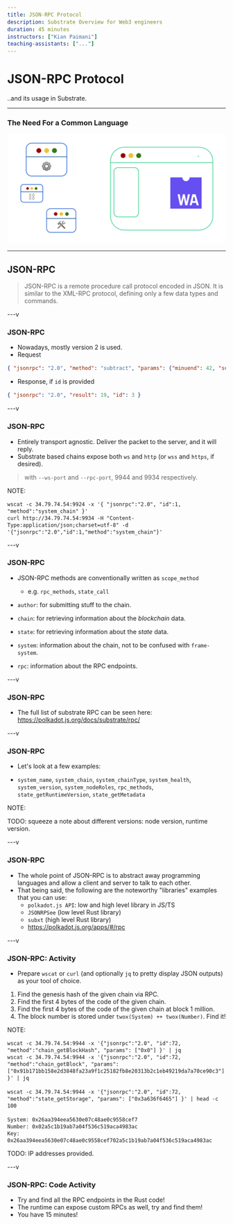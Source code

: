 ```yaml
---
title: JSON-RPC Protocol
description: Substrate Overview for Web3 engineers
duration: 45 minutes
instructors: ["Kian Paimani"]
teaching-assistants: ["..."]
---
```


# JSON-RPC Protocol

..and its usage in Substrate.

<widget-speaker name="Kian Paimani" position="Core Dev" image="../../assets/img/0-Shared/people/kian.png" github="kianenigma" twitter="kianenigma"></widget-speaker>


---

### The Need For a Common Language

<img style="width: 1200px;" src="../../assets/img/4-Substrate/dev-4-json.svg"></img>

---

## JSON-RPC

> JSON-RPC is a remote procedure call protocol encoded in JSON. It is similar to the XML-RPC protocol, defining only a few data types and commands.

---v

### JSON-RPC

* Nowadays, mostly version 2 is used.
* Request

```json
{ "jsonrpc": "2.0", "method": "subtract", "params": {"minuend": 42, "subtrahend": 23}, "id": 3 }
```

* Response, if `id` is provided

```json
{ "jsonrpc": "2.0", "result": 19, "id": 3 }
```


---v

### JSON-RPC

* Entirely transport agnostic. Deliver the packet to the server, and it will reply.
* Substrate based chains expose both `ws` and `http` (or `wss` and `https`, if desired).

> with `--ws-port` and `--rpc-port`, 9944 and 9934 respectively.

NOTE:

```
wscat -c 34.79.74.54:9924 -x '{ "jsonrpc":"2.0", "id":1,  "method":"system_chain" }'
curl http://34.79.74.54:9934 -H "Content-Type:application/json;charset=utf-8" -d '{"jsonrpc":"2.0","id":1,"method":"system_chain"}'
```


---v

### JSON-RPC

* JSON-RPC methods are conventionally written as `scope_method`
  * e.g. `rpc_methods`, `state_call`

* `author`: for submitting stuff to the chain.
* `chain`: for retrieving information about the *blockchain* data.
* `state`: for retrieving information about the *state* data.
* `system`: information about the chain, not to be confused with `frame-system`.
* `rpc`: information about the RPC endpoints.

---v

### JSON-RPC

* The full list of substrate RPC can be seen here: https://polkadot.js.org/docs/substrate/rpc/

---v

### JSON-RPC

* Let's look at a few examples:

* `system_name`, `system_chain`, `system_chainType`, `system_health`, `system_version`, `system_nodeRoles`, `rpc_methods`, `state_getRuntimeVersion`, `state_getMetadata`

NOTE:

TODO: squeeze a note about different versions: node version, runtime version.

---v

### JSON-RPC

* The whole point of JSON-RPC is to abstract away programming languages and allow a client and server to talk to each other.
* That being said, the following are the noteworthy "libraries" examples that you can use:
  * `polkadot.js API`: low and high level library in JS/TS
  * `JSONRPSee` (low level Rust library)
  * `subxt` (high level Rust library)
  * https://polkadot.js.org/apps/#/rpc

---v

### JSON-RPC: Activity

* Prepare `wscat` or `curl` (and optionally `jq` to pretty display JSON outputs) as your tool of
  choice.

1. Find the genesis hash of the given chain via RPC.
2. Find the first 4 bytes of the code of the given chain.
3. Find the first 4 bytes of the code of the given chain at block 1 million.
4. The block number is stored under `twox(System) ++ twox(Number)`. Find it!

NOTE:

```
wscat -c 34.79.74.54:9944 -x '{"jsonrpc":"2.0", "id":72, "method":"chain_getBlockHash", "params": ["0x0"] }' | jq
wscat -c 34.79.74.54:9944 -x '{"jsonrpc":"2.0", "id":72, "method":"chain_getBlock", "params": ["0x91b171bb158e2d3848fa23a9f1c25182fb8e20313b2c1eb49219da7a70ce90c3"] }' | jq

wscat -c 34.79.74.54:9944 -x '{"jsonrpc":"2.0", "id":72, "method":"state_getStorage", "params": ["0x3a636f6465"] }' | head -c 100

System: 0x26aa394eea5630e07c48ae0c9558cef7
Number: 0x02a5c1b19ab7a04f536c519aca4983ac
Key: 0x26aa394eea5630e07c48ae0c9558cef702a5c1b19ab7a04f536c519aca4983ac
```

TODO: IP addresses provided.

---v

### JSON-RPC: Code Activity

* Try and find all the RPC endpoints in the Rust code!
* The runtime can expose custom RPCs as well, try and find them!
* You have 15 minutes!
